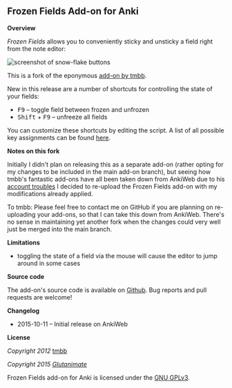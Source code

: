 ## Frozen Fields Add-on for Anki

**Overview**

*Frozen Fields* allows you to conveniently sticky and unsticky a field right from the note editor:

![screenshot of snow-flake buttons](https://raw.githubusercontent.com/Glutanimate/FrozenFields/master/screenshot.png)

This is a fork of the eponymous [add-on by tmbb](https://github.com/tmbb/FrozenFields).

New in this release are a number of shortcuts for controlling the state of your fields:

- <kbd>F9</kbd> – toggle field between frozen and unfrozen
- <kbd>Shift</kbd> + <kbd>F9</kbd> – unfreeze all fields

You can customize these shortcuts by editing the script. A list of all possible key assignments can be found [here](http://pyqt.sourceforge.net/Docs/PyQt4/qt.html#Key-enum).

**Notes on this fork**

Initially I didn't plan on releasing this as a separate add-on (rather opting for my changes to be included in the main add-on branch), but seeing how tmbb's fantastic add-ons have all been taken down from AnkiWeb due to his [account troubles](https://anki.tenderapp.com/discussions/add-ons/4950-my-addons-have-become-unavailable-after-account-removal) I decided to re-upload the Frozen Fields add-on with my modifications already applied.

To tmbb: Please feel free to contact me on GitHub if you are planning on re-uploading your add-ons, so that I can take this down from AnkiWeb. There's no sense in maintaining yet another fork when the changes could very well just be merged into the main branch.

**Limitations**

- toggling the state of a field via the mouse will cause the editor to jump around in some cases

**Source code**

The add-on's source code is available on [Github](https://github.com/Glutanimate/FrozenFields). Bug reports and pull requests are welcome!

**Changelog**

- 2015-10-11 – Initial release on AnkiWeb

**License**

*Copyright 2012* [tmbb](https://github.com/tmbb)

*Copyright 2015 [Glutanimate](https://github.com/Glutanimate)*

Frozen Fields add-on for Anki is licensed under the [GNU GPLv3](http://www.gnu.de/documents/gpl-3.0.en.html).
